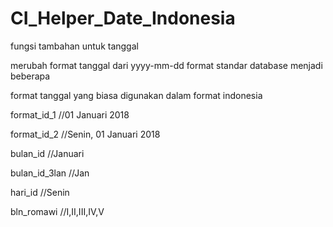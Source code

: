 # CI_Helper_Date_Indonesia
 fungsi tambahan untuk tanggal

 merubah format tanggal dari yyyy-mm-dd format standar database menjadi beberapa

 format tanggal yang biasa digunakan dalam format indonesia

 format_id_1 //01 Januari 2018

 format_id_2 //Senin, 01 Januari 2018

 bulan_id  //Januari

 bulan_id_3lan  //Jan
 
 hari_id  //Senin

 bln_romawi  //I,II,III,IV,V